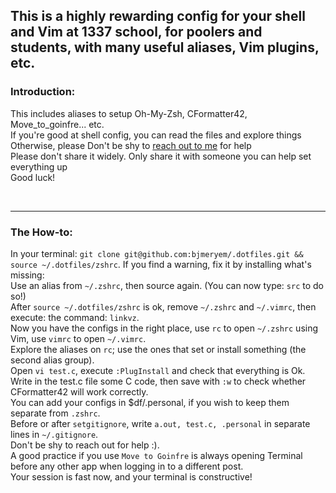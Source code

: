 ## This is a highly rewarding config for your shell and Vim at 1337 school, for poolers and students, with many useful aliases, Vim plugins, etc.

<be>

  ### Introduction:


This includes aliases to setup Oh-My-Zsh, CFormatter42, Move_to_goinfre... etc.\
If you're good at shell config, you can read the files and explore things\
Otherwise, please Don't be shy to [reach out to me](https://wa.me/212641134341) for help\
Please don't share it widely. Only share it with someone you can help set everything up\
Good luck!

<br>
<hr>

  ### The How-to:

<be>

In your terminal: `git clone git@github.com:bjmeryem/.dotfiles.git && source ~/.dotfiles/zshrc`.
If you find a warning, fix it by installing what's missing:\
Use an alias from `~/.zshrc`, then source again. (You can now type: `src` to do so!)\
After `source ~/.dotfiles/zshrc` is ok, remove `~/.zshrc` and `~/.vimrc`, then execute: the command: `linkvz`.\
Now you have the configs in the right place, use `rc` to open `~/.zshrc` using Vim, use `vimrc` to open `~/.vimrc`.\
Explore the aliases on `rc`; use the ones that set or install something (the second alias group).\
Open `vi test.c`, execute `:PlugInstall` and check that everything is Ok.\
Write in the test.c file some C code, then save with `:w` to check whether CFormatter42 will work correctly.\
You can add your configs in $df/.personal, if you wish to keep them separate from `.zshrc`.\
Before or after `setgitignore`, write `a.out, test.c, .personal` in separate lines in `~/.gitignore`.\
Don't be shy to reach out for help :).\
A good practice if you use `Move to Goinfre` is always opening Terminal before any other app when logging in to a different post.\
Your session is fast now, and your terminal is constructive!



